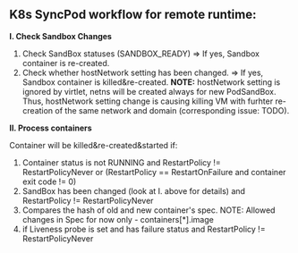 ## **K8s SyncPod workflow for remote runtime:**

**I. Check Sandbox Changes**

1. Check SandBox statuses (SANDBOX_READY) => If yes, Sandbox container is re-created.
2. Check whether hostNetwork setting has been changed. => If yes, Sandbox container is killed&re-created.
**NOTE:** hostNetwork setting is ignored by virtlet, netns will be created always for new PodSandBox. Thus, hostNetwork setting change is causing killing VM with furhter re-creation of the same network and domain (corresponding issue: TODO).

**II. Process containers**

Container will be killed&re-created&started if:
1. Container status is not RUNNING and RestartPolicy != RestartPolicyNever or (RestartPolicy == RestartOnFailure and container exit code != 0)
2. SandBox has been changed (look at I. above for details) and RestartPolicy != RestartPolicyNever
3. Compares the hash of old and new container's spec. NOTE: Allowed changes in Spec for now only - containers[*].image 
4. if Liveness probe is set and has failure status and  RestartPolicy != RestartPolicyNever
